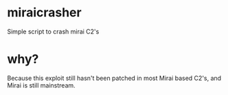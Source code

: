 # miraicrasher
Simple script to crash mirai C2's

# why?
Because this exploit still hasn't been patched in most Mirai based C2's, and Mirai is still mainstream.
